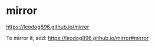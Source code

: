 # mirror

https://leodog896.github.io/mirror

To mirror it, add: https://leodog896.github.io/mirror#mirror